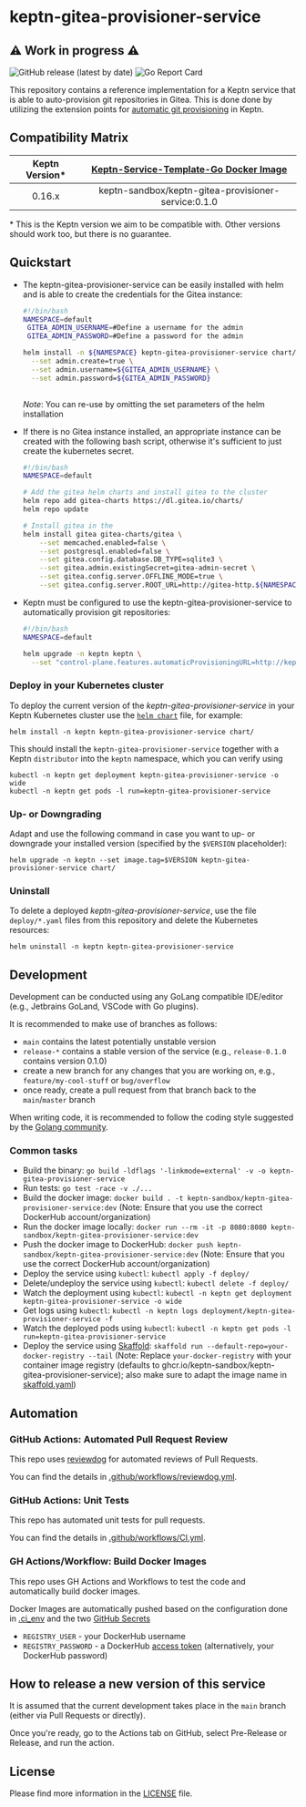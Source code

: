 # keptn-gitea-provisioner-service

:warning: Work in progress :warning:
---

![GitHub release (latest by date)](https://img.shields.io/github/v/release/keptn-sandbox/keptn-gitea-provisioner-service)
![Go Report Card](https://goreportcard.com/badge/github.com/keptn-sandbox/keptn-gitea-provisioner-service)

This repository contains a reference implementation for a Keptn service that is able to auto-provision git repositories
in Gitea. This is done done by utilizing the extension points for [automatic git provisioning](https://keptn.sh/docs/0.16.x/api/git_provisioning/) in Keptn.

## Compatibility Matrix

| Keptn Version* | [Keptn-Service-Template-Go Docker Image](https://hub.docker.com/r/keptn-sandbox/keptn-gitea-provisioner-service/tags) |
|:--------------:|:---------------------------------------------------------------------------------------------------------------------:|
|     0.16.x     |                                  keptn-sandbox/keptn-gitea-provisioner-service:0.1.0                                  |

\* This is the Keptn version we aim to be compatible with. Other versions should work too, but there is no guarantee.

## Quickstart

* The keptn-gitea-provisioner-service can be easily installed with helm and is able to create the credentials for the Gitea
instance:
  ```bash
  #!/bin/bash
  NAMESPACE=default
   GITEA_ADMIN_USERNAME=#Define a username for the admin
   GITEA_ADMIN_PASSWORD=#Define a password for the admin
  
  helm install -n ${NAMESPACE} keptn-gitea-provisioner-service chart/ \
    --set admin.create=true \
    --set admin.username=${GITEA_ADMIN_USERNAME} \
    --set admin.password=${GITEA_ADMIN_PASSWORD}
    
  ```
  
  *Note*: You can re-use by omitting the set parameters of the helm installation


* If there is no Gitea instance installed, an appropriate instance can be created with the following bash script, otherwise it's sufficient to 
just create the kubernetes secret.
  ```bash
  #!/bin/bash
  NAMESPACE=default
  
  # Add the gitea helm charts and install gitea to the cluster
  helm repo add gitea-charts https://dl.gitea.io/charts/
  helm repo update
  
  # Install gitea in the 
  helm install gitea gitea-charts/gitea \
      --set memcached.enabled=false \
      --set postgresql.enabled=false \
      --set gitea.config.database.DB_TYPE=sqlite3 \
      --set gitea.admin.existingSecret=gitea-admin-secret \
      --set gitea.config.server.OFFLINE_MODE=true \
      --set gitea.config.server.ROOT_URL=http://gitea-http.${NAMESPACE}:3000/
  ```

* Keptn must be configured to use the keptn-gitea-provisioner-service to automatically provision git repositories:
  ```bash
  #!/bin/bash
  NAMESPACE=default
  
  helm upgrade -n keptn keptn \
    --set "control-plane.features.automaticProvisioningURL=http://keptn-gitea-provisioner.${NAMESPACE}"
  ```

### Deploy in your Kubernetes cluster

To deploy the current version of the *keptn-gitea-provisioner-service* in your Keptn Kubernetes cluster use the [`helm chart`](chart/Chart.yaml) file,
for example:

```console
helm install -n keptn keptn-gitea-provisioner-service chart/
```

This should install the `keptn-gitea-provisioner-service` together with a Keptn `distributor` into the `keptn` namespace, which you can verify using

```console
kubectl -n keptn get deployment keptn-gitea-provisioner-service -o wide
kubectl -n keptn get pods -l run=keptn-gitea-provisioner-service
```

### Up- or Downgrading

Adapt and use the following command in case you want to up- or downgrade your installed version (specified by the `$VERSION` placeholder):

```console
helm upgrade -n keptn --set image.tag=$VERSION keptn-gitea-provisioner-service chart/
```

### Uninstall

To delete a deployed *keptn-gitea-provisioner-service*, use the file `deploy/*.yaml` files from this repository and delete the Kubernetes resources:

```console
helm uninstall -n keptn keptn-gitea-provisioner-service
```

## Development

Development can be conducted using any GoLang compatible IDE/editor (e.g., Jetbrains GoLand, VSCode with Go plugins).

It is recommended to make use of branches as follows:

* `main` contains the latest potentially unstable version
* `release-*` contains a stable version of the service (e.g., `release-0.1.0` contains version 0.1.0)
* create a new branch for any changes that you are working on, e.g., `feature/my-cool-stuff` or `bug/overflow`
* once ready, create a pull request from that branch back to the `main`/`master` branch

When writing code, it is recommended to follow the coding style suggested by the [Golang community](https://github.com/golang/go/wiki/CodeReviewComments).

### Common tasks

* Build the binary: `go build -ldflags '-linkmode=external' -v -o keptn-gitea-provisioner-service`
* Run tests: `go test -race -v ./...`
* Build the docker image: `docker build . -t keptn-sandbox/keptn-gitea-provisioner-service:dev` (Note: Ensure that you use the correct DockerHub account/organization)
* Run the docker image locally: `docker run --rm -it -p 8080:8080 keptn-sandbox/keptn-gitea-provisioner-service:dev`
* Push the docker image to DockerHub: `docker push keptn-sandbox/keptn-gitea-provisioner-service:dev` (Note: Ensure that you use the correct DockerHub account/organization)
* Deploy the service using `kubectl`: `kubectl apply -f deploy/`
* Delete/undeploy the service using `kubectl`: `kubectl delete -f deploy/`
* Watch the deployment using `kubectl`: `kubectl -n keptn get deployment keptn-gitea-provisioner-service -o wide`
* Get logs using `kubectl`: `kubectl -n keptn logs deployment/keptn-gitea-provisioner-service -f`
* Watch the deployed pods using `kubectl`: `kubectl -n keptn get pods -l run=keptn-gitea-provisioner-service`
* Deploy the service using [Skaffold](https://skaffold.dev/): `skaffold run --default-repo=your-docker-registry --tail` (Note: Replace `your-docker-registry` with your container image registry (defaults to ghcr.io/keptn-sandbox/keptn-gitea-provisioner-service); also make sure to adapt the image name in [skaffold.yaml](skaffold.yaml))


## Automation

### GitHub Actions: Automated Pull Request Review

This repo uses [reviewdog](https://github.com/reviewdog/reviewdog) for automated reviews of Pull Requests. 

You can find the details in [.github/workflows/reviewdog.yml](.github/workflows/reviewdog.yml).

### GitHub Actions: Unit Tests

This repo has automated unit tests for pull requests. 

You can find the details in [.github/workflows/CI.yml](.github/workflows/CI.yml).

### GH Actions/Workflow: Build Docker Images

This repo uses GH Actions and Workflows to test the code and automatically build docker images.

Docker Images are automatically pushed based on the configuration done in [.ci_env](.ci_env) and the two [GitHub Secrets](https://github.com/keptn-sandbox/keptn-gitea-provisioner-service/settings/secrets/actions)
* `REGISTRY_USER` - your DockerHub username
* `REGISTRY_PASSWORD` - a DockerHub [access token](https://hub.docker.com/settings/security) (alternatively, your DockerHub password)

## How to release a new version of this service

It is assumed that the current development takes place in the `main` branch (either via Pull Requests or directly).

Once you're ready, go to the Actions tab on GitHub, select Pre-Release or Release, and run the action.


## License

Please find more information in the [LICENSE](LICENSE) file.
